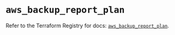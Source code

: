 # `aws_backup_report_plan`

Refer to the Terraform Registry for docs: [`aws_backup_report_plan`](https://registry.terraform.io/providers/hashicorp/aws/6.15.0/docs/resources/backup_report_plan).
